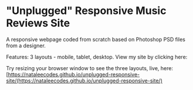 # "Unplugged" Responsive Music Reviews Site
A responsive webpage coded from scratch based on Photoshop PSD files from a designer. 

Features: 3 layouts - mobile, tablet, desktop. View my site by clicking here:

Try resizing your browser window to see the three layouts, live, here:[https://nataleecodes.github.io/unplugged-responsive-site/(https://nataleecodes.github.io/unplugged-responsive-site/)
